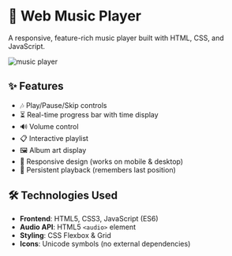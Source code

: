 # 🎵 Web Music Player

A responsive, feature-rich music player built with HTML, CSS, and JavaScript.

![music player](https://github.com/user-attachments/assets/26dd1efe-7ddf-45ae-82fc-a1b755f95d87)


## ✨ Features

- 🎶 Play/Pause/Skip controls
- ⏳ Real-time progress bar with time display
- 🔊 Volume control
- 📋 Interactive playlist
- 🖼️ Album art display
- 📱 Responsive design (works on mobile & desktop)
- 💾 Persistent playback (remembers last position)

## 🛠️ Technologies Used

- **Frontend**: HTML5, CSS3, JavaScript (ES6)
- **Audio API**: HTML5 `<audio>` element
- **Styling**: CSS Flexbox & Grid
- **Icons**: Unicode symbols (no external dependencies)

